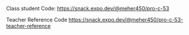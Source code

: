 Class student Code:
    https://snack.expo.dev/@meher450/pro-c-53
    
Teacher Reference Code
    https://snack.expo.dev/@meher450/pro-c-53-teacher-reference
